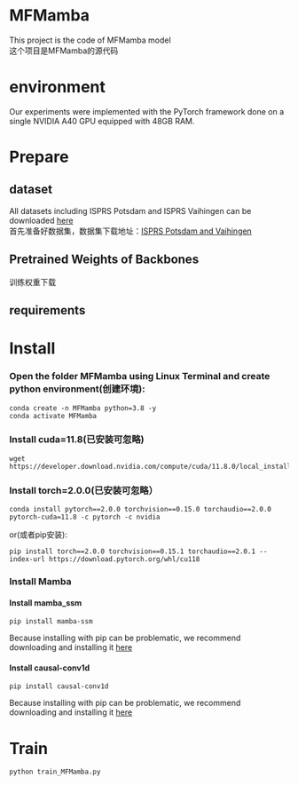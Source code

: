 # MFMamba
This project is the code of MFMamba model  
这个项目是MFMamba的源代码
# environment
Our experiments were implemented with the PyTorch framework done on a single NVIDIA A40 GPU equipped with 48GB RAM.  

# Prepare
## dataset 
All datasets including ISPRS Potsdam and ISPRS Vaihingen can be downloaded [here](https://www.isprs.org/education/benchmarks/UrbanSemLab/default.aspx)  
首先准备好数据集，数据集下载地址：[ISPRS Potsdam and Vaihingen](https://www.isprs.org/education/benchmarks/UrbanSemLab/default.aspx)  
## Pretrained Weights of Backbones 

训练权重下载
## requirements

# Install
### Open the folder MFMamba using Linux Terminal and create python environment(创建环境):
```
conda create -n MFMamba python=3.8 -y
conda activate MFMamba
```
### Install cuda=11.8(已安装可忽略)
```
wget https://developer.download.nvidia.com/compute/cuda/11.8.0/local_installers/cuda_11.8.0_520.61.05_linux.run
```
### Install torch=2.0.0(已安装可忽略）
```
conda install pytorch==2.0.0 torchvision==0.15.0 torchaudio==2.0.0 pytorch-cuda=11.8 -c pytorch -c nvidia
```
or(或者pip安装):
```
pip install torch==2.0.0 torchvision==0.15.1 torchaudio==2.0.1 --index-url https://download.pytorch.org/whl/cu118 
```
### Install Mamba
#### Install mamba_ssm
```
pip install mamba-ssm
```
Because installing with pip can be problematic, we recommend downloading and installing it [here](https://github.com/state-spaces/mamba/releases)
#### Install causal-conv1d
```
pip install causal-conv1d
```
Because installing with pip can be problematic, we recommend downloading and installing it [here](https://github.com/Dao-AILab/causal-conv1d/releases)
# Train  
```
python train_MFMamba.py
``` 
